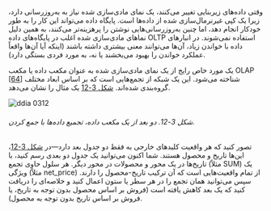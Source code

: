 وقتی داده‌های زیربنایی تغییر می‌کنند، یک نمای مادی‌سازی شده نیاز به به‌روزرسانی دارد، زیرا یک کپی غیرنرمال‌سازی شده از داده‌ها است. پایگاه داده می‌تواند این کار را به طور خودکار انجام دهد، اما چنین به‌روزرسانی‌هایی نوشتن را پرهزینه‌تر می‌کنند، به همین دلیل نماهای مادی‌سازی شده اغلب در پایگاه‌های داده OLTP استفاده نمی‌شوند. در انبارهای داده با خواندن زیاد، آن‌ها می‌توانند معنی بیشتری داشته باشند (اینکه آیا آن‌ها واقعاً عملکرد خواندن را بهبود می‌بخشند یا نه، به مورد فردی بستگی دارد).

یک مورد خاص رایج از یک نمای مادی‌سازی شده به عنوان مکعب داده یا مکعب OLAP [[64](ch03.html#Gray2007he)] شناخته می‌شود. این یک شبکه از تجمع‌هایی است که بر اساس ابعاد مختلف گروه‌بندی شده‌اند. [شکل 3-12](#fig_data_cube) یک مثال را نشان می‌دهد.

![ddia 0312](assets/ddia_0312.png)

###### شکل 3-12. دو بعد از یک مکعب داده، تجمیع داده‌ها با جمع کردن.

تصور کنید که هر واقعیت کلیدهای خارجی به فقط دو جدول بعد دارد—در [شکل 3-12](#fig_data_cube)، این‌ها تاریخ و محصول هستند. شما اکنون می‌توانید یک جدول دو بعدی رسم کنید، با تاریخ‌ها در یک محور و محصولات در محور دیگر. هر سلول حاوی تجمع (مثلاً SUM) یک ویژگی (مثلاً net_price) از تمام واقعیت‌هایی است که آن ترکیب تاریخ-محصول را دارند. سپس می‌توانید همان تجمع را در هر سطر یا ستون اعمال کنید و خلاصه‌ای را دریافت کنید که یک بعد کاهش یافته است (فروش بر اساس محصول بدون توجه به تاریخ، یا فروش بر اساس تاریخ بدون توجه به محصول).